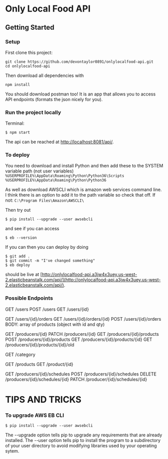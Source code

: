 # Only Local Food API

## Getting Started

### Setup
First clone this project:
```
git clone https://github.com/devontaylor0891/onlylocalfood-api.git
cd onlylocalfood-api
```
Then download all dependencies with
```
npm install
```

You should download postman too! It is an app that allows you to access API endpoints (formats the json nicely for you).

### Run the project locally
Terminal:
```
$ npm start
```
The api can be reached at [http://localhost:8081/api/](http://localhost:8081/api/).


### To deploy
You need to download and install Python and then add these to the SYSTEM variable path (not user variables)
`%USERPROFILE%\AppData\Roaming\Python\Python36\Scripts`
`%USERPROFILE%\AppData\Roaming\Python\Python36`

As well as download AWSCLI which is amazon web services command line.  I think there is an option to add it to the path variable so check that off. If not:
`C:\Program Files\Amazon\AWSCLI\`

Then try out
```
$ pip install --upgrade --user awsebcli
```
and see if you can access
```
$ eb --version
```

If you can then you can deploy by doing
```
$ git add .
$ git commit -m "I've changed something"
$ eb deploy
```
should be live at [http://onlylocalfood-api.a3jw4x3uey.us-west-2.elasticbeanstalk.com/api/](http://onlylocalfood-api.a3jw4x3uey.us-west-2.elasticbeanstalk.com/api/).


### Possible Endpoints

GET /users
POST /users
GET /users/{id}


GET /users/{id}/orders
GET /users/{id}/orders/{id}
POST /users/{id}/orders   BODY: array of products (object with id and qty)


GET /producers/{id}
PATCH /producers/{id}
GET /producers/{id}/products
POST /producers/{id}/products
GET /producers/{id}/products/{id}
GET /producers/{id}/products/{id}/old


GET /category


GET /products
GET /product/{id}



GET /producers/{id}/schedules
POST /producers/{id}/schedules
DELETE /producers/{id}/schedules/{id}
PATCH /producer/{id}/schedules/{id}


# TIPS AND TRICKS

### To upgrade AWS EB CLI

```$ pip install --upgrade --user awsebcli```

The --upgrade option tells pip to upgrade any requirements that are already installed. The --user option tells pip to install the program to a subdirectory of your user directory to avoid modifying libraries used by your operating sytem.
